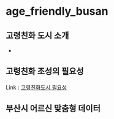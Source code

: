 # age_friendly_busan

## 고령친화 도시 소개
* 


## 고령친화 조성의 필요성

Link : [고령친화도시 필요성](http://afc.bswdi.re.kr/Page.do?code=C101&menu=1 "link")

## 부산시 어르신 맞춤형 데이터

